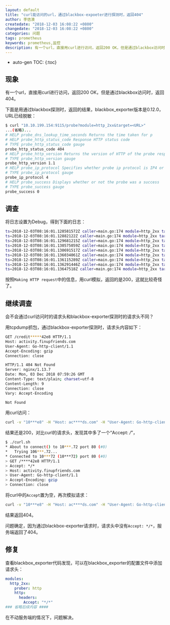 ```yaml
---
layout: default
title: "curl能访问的url，通过blackbox-expoeter进行探测时，返回404"
author: 李佶澳
createdate: "2018-12-03 16:08:22 +0800"
changedate: "2018-12-03 16:08:22 +0800"
categories: 问题
tags: prometheus
keywords: prometheus,监控
description: 有一个url，直接用curl进行访问，返回200 OK，但是通过blackbox访问时，返回404
---
```


* auto-gen TOC:
{:toc}

## 现象

有一个url，直接用curl进行访问，返回200 OK，但是通过blackbox访问时，返回404。

下面是用通过blackbox探测时，返回的结果，blackbox_exporter版本是0.12.0，URL已经脱敏：

```bash
$ curl "10.10.199.154:9115/probe?module=http_2xx&target=<URL>"
...(省略)...
# HELP probe_dns_lookup_time_seconds Returns the time taken for p
# HELP probe_http_status_code Response HTTP status code
# TYPE probe_http_status_code gauge
probe_http_status_code 404
# HELP probe_http_version Returns the version of HTTP of the probe response
# TYPE probe_http_version gauge
probe_http_version 1.1
# HELP probe_ip_protocol Specifies whether probe ip protocol is IP4 or IP6
# TYPE probe_ip_protocol gauge
probe_ip_protocol 4
# HELP probe_success Displays whether or not the probe was a success
# TYPE probe_success gauge
probe_success 0
```

## 调查

将日志设置为Debug，得到下面的日志：

```bash
ts=2018-12-03T08:16:01.128581572Z caller=main.go:174 module=http_2xx target=<URL>/ level=debug msg="Beginning probe" probe=http timeout_seconds=9.5
ts=2018-12-03T08:16:01.12882122Z caller=main.go:174 module=http_2xx target=<URL>/ level=debug msg="Resolving target address" preferred_ip_protocol=ip6
ts=2018-12-03T08:16:01.129681215Z caller=main.go:174 module=http_2xx target=<URL>/ level=debug msg="Resolution with preferred IP protocol failed, attempting fallback protocol" fallback_protocol=ip4 err="address activity.finupfriends.com: no suitable address found"
ts=2018-12-03T08:16:01.130575059Z caller=main.go:174 module=http_2xx target=<URL>/ level=debug msg="Resolved target address" ip=106.75.95.72
ts=2018-12-03T08:16:01.130691517Z caller=main.go:174 module=http_2xx target=<URL>/ level=debug msg="Making HTTP request" url=http://[10<IP地址>72]/<URL> host=<域名>
ts=2018-12-03T08:16:01.136034061Z caller=main.go:174 module=http_2xx target=<URL>/ level=debug msg="Received HTTP response" status_code=404
ts=2018-12-03T08:16:01.136115289Z caller=main.go:174 module=http_2xx target=<URL>/ level=debug msg="Invalid HTTP response status code, wanted 2xx" status_code=404
ts=2018-12-03T08:16:01.136291446Z caller=main.go:174 module=http_2xx target=<URL>/ level=debug msg="Response timings for roundtrip" roundtrip=0 start=2018-12-03T16:16:01.130830436+08:00 dnsDone=2018-12-03T16:16:01.130830436+08:00 connectDone=2018-12-03T16:16:01.132190408+08:00 gotConn=2018-12-03T16:16:01.132217722+08:00 responseStart=2018-12-03T16:16:01.135956713+08:00 end=2018-12-03T16:16:01.135991688+08:00
ts=2018-12-03T08:16:01.13647518Z caller=main.go:174 module=http_2xx target=<URL>/ level=debug msg="Probe failed" duration_seconds=0.007791544
```

按照`Making HTTP request`中的信息，用curl模拟，返回的是200，这就比较奇怪了。

## 继续调查

会不会通过curl访问时的请求头和blackbox-exporter探测时的请求头不同？

用tcpdump抓包，通过blackbox-exporter探测时，请求头内容如下：

```bash
GET /credit*****42e8 HTTP/1.1
Host: activity.finupfriends.com
User-Agent: Go-http-client/1.1
Accept-Encoding: gzip
Connection: close

HTTP/1.1 404 Not Found
Server: nginx/1.13.7
Date: Mon, 03 Dec 2018 07:59:26 GMT
Content-Type: text/plain; charset=utf-8
Content-Length: 9
Connection: close
Vary: Accept-Encoding

Not Found
```

用curl访问：

```bash
curl -v "10***e8" -H "Host: ac****ds.com" -H "User-Agent: Go-http-client/1.1" -H "Accept-Encoding: gzip" -H "Connection: close" 
```

结果还是200，对比curl的请求头，发现其中多了一个“Accept: */*”，

```bash
$ ./curl.sh
* About to connect() to 10***.72 port 80 (#0)
*   Trying 106***.72...
* Connected to 10***72 (10***72) port 80 (#0)
> GET /****42e8 HTTP/1.1
> Accept: */*
> Host: activity.finupfriends.com
> User-Agent: Go-http-client/1.1
> Accept-Encoding: gzip
> Connection: close
```

将curl中的`Accept`置为空，再次模拟请求：

```bash
curl -v "10***e8" -H "Host: ac****ds.com" -H "User-Agent: Go-http-client/1.1" -H "Accept-Encoding: gzip" -H "Connection: close" -H "Accept: "
```

结果返回404。

问题确定，因为通过blackbox-exporter请求时，请求头中没有`Accept: */*`，服务端返回了404。

## 修复

查看blackbox_exporter代码发现，可以在blackbox_exporter的配置文件中添加请求头：

```yaml
modules:
  http_2xx:
    prober: http
    http:
      headers:
        Accept: "*/*"
### 省略后续内容 ####
```

在不动服务端的情况下，问题解决。
